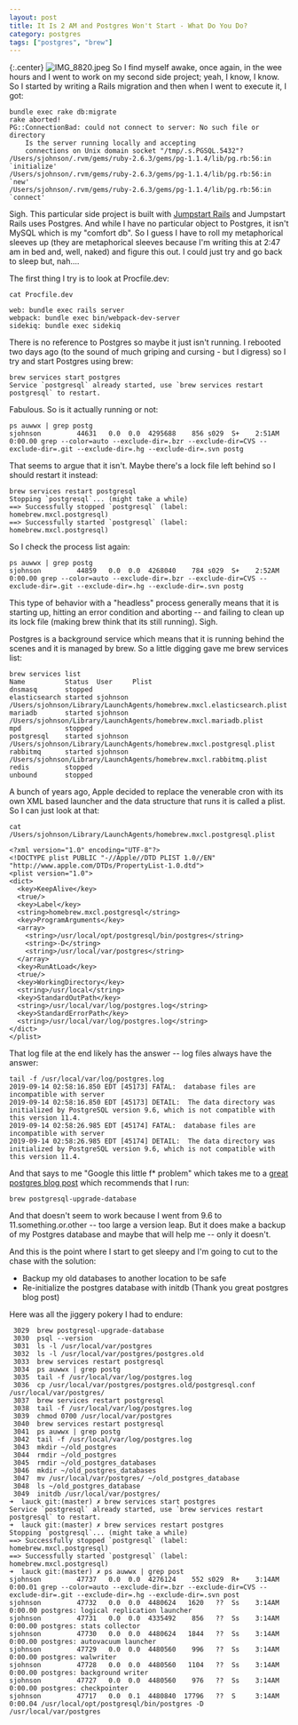 ```yaml
---
layout: post
title: It Is 2 AM and Postgres Won't Start - What Do You Do?
category: postgres
tags: ["postgres", "brew"]
---
```

{:.center}
![IMG_8820.jpeg](/blog/assets/IMG_8820.jpeg)
So I find myself awake, once again, in the wee hours and I went to work on my second side project; yeah, I know, I know.  So I started by writing a Rails migration and then when I went to execute it, I got:

    bundle exec rake db:migrate
    rake aborted!
    PG::ConnectionBad: could not connect to server: No such file or directory
    	Is the server running locally and accepting
    	connections on Unix domain socket "/tmp/.s.PGSQL.5432"?
    /Users/sjohnson/.rvm/gems/ruby-2.6.3/gems/pg-1.1.4/lib/pg.rb:56:in `initialize'
    /Users/sjohnson/.rvm/gems/ruby-2.6.3/gems/pg-1.1.4/lib/pg.rb:56:in `new'
    /Users/sjohnson/.rvm/gems/ruby-2.6.3/gems/pg-1.1.4/lib/pg.rb:56:in `connect'
    
Sigh.  This particular side project is built with [Jumpstart Rails](https://jumpstartrails.com/) and Jumpstart Rails uses Postgres.  And while I have no particular object to Postgres, it isn't MySQL which is my "comfort db".  So I guess I have to roll my metaphorical sleeves up (they are metaphorical sleeves because I'm writing this at 2:47 am in bed and, well, naked) and figure this out.  I could just try and go back to sleep but, nah....

The first thing I try is to look at Procfile.dev:

    cat Procfile.dev
    
    web: bundle exec rails server
    webpack: bundle exec bin/webpack-dev-server
    sidekiq: bundle exec sidekiq

There is no reference to Postgres so maybe it just isn't running.  I rebooted two days ago (to the sound of much griping and cursing - but I digress) so I try and start Postgres using brew:

    brew services start postgres
    Service `postgresql` already started, use `brew services restart postgresql` to restart.
    
Fabulous.  So is it actually running or not:

    ps auwwx | grep postg
    sjohnson         44631   0.0  0.0  4295688    856 s029  S+    2:51AM   0:00.00 grep --color=auto --exclude-dir=.bzr --exclude-dir=CVS --exclude-dir=.git --exclude-dir=.hg --exclude-dir=.svn postg

That seems to argue that it isn't.  Maybe there's a lock file left behind so I should restart it instead:

    brew services restart postgresql
    Stopping `postgresql`... (might take a while)
    ==> Successfully stopped `postgresql` (label: homebrew.mxcl.postgresql)
    ==> Successfully started `postgresql` (label: homebrew.mxcl.postgresql)
    
So I check the process list again:

    ps auwwx | grep postg
    sjohnson         44859   0.0  0.0  4268040    784 s029  S+    2:52AM   0:00.00 grep --color=auto --exclude-dir=.bzr --exclude-dir=CVS --exclude-dir=.git --exclude-dir=.hg --exclude-dir=.svn postg
    
This type of behavior with a "headless" process generally means that it is starting up, hitting an error condition and aborting -- and failing to clean up its lock file (making brew think that its still running).  Sigh.

Postgres is a background service which means that it is running behind the scenes and it is managed by brew.  So a little digging gave me brew services list:

    brew services list
    Name          Status  User     Plist
    dnsmasq       stopped
    elasticsearch started sjohnson /Users/sjohnson/Library/LaunchAgents/homebrew.mxcl.elasticsearch.plist
    mariadb       started sjohnson /Users/sjohnson/Library/LaunchAgents/homebrew.mxcl.mariadb.plist
    mpd           stopped
    postgresql    started sjohnson /Users/sjohnson/Library/LaunchAgents/homebrew.mxcl.postgresql.plist
    rabbitmq      started sjohnson /Users/sjohnson/Library/LaunchAgents/homebrew.mxcl.rabbitmq.plist
    redis         stopped
    unbound       stopped
    
A bunch of years ago, Apple decided to replace the venerable cron with its own XML based launcher and the data structure that runs it is called a plist.  So I can just look at that:

    cat /Users/sjohnson/Library/LaunchAgents/homebrew.mxcl.postgresql.plist
    
    <?xml version="1.0" encoding="UTF-8"?>
    <!DOCTYPE plist PUBLIC "-//Apple//DTD PLIST 1.0//EN" "http://www.apple.com/DTDs/PropertyList-1.0.dtd">
    <plist version="1.0">
    <dict>
      <key>KeepAlive</key>
      <true/>
      <key>Label</key>
      <string>homebrew.mxcl.postgresql</string>
      <key>ProgramArguments</key>
      <array>
        <string>/usr/local/opt/postgresql/bin/postgres</string>
        <string>-D</string>
        <string>/usr/local/var/postgres</string>
      </array>
      <key>RunAtLoad</key>
      <true/>
      <key>WorkingDirectory</key>
      <string>/usr/local</string>
      <key>StandardOutPath</key>
      <string>/usr/local/var/log/postgres.log</string>
      <key>StandardErrorPath</key>
      <string>/usr/local/var/log/postgres.log</string>
    </dict>
    </plist>

That log file at the end likely has the answer -- log files always have the answer:

    tail -f /usr/local/var/log/postgres.log
    2019-09-14 02:58:16.850 EDT [45173] FATAL:  database files are incompatible with server
    2019-09-14 02:58:16.850 EDT [45173] DETAIL:  The data directory was initialized by PostgreSQL version 9.6, which is not compatible with this version 11.4.
    2019-09-14 02:58:26.985 EDT [45174] FATAL:  database files are incompatible with server
    2019-09-14 02:58:26.985 EDT [45174] DETAIL:  The data directory was initialized by PostgreSQL version 9.6, which is not compatible with this version 11.4.
    
And that says to me "Google this little f* problem" which takes me to a [great postgres blog post](https://olivierlacan.com/posts/migrating-homebrew-postgres-to-a-new-version/) which recommends that I run:

    brew postgresql-upgrade-database
    
And that doesn't seem to work because I went from 9.6 to 11.something.or.other -- too large a version leap.  But it does make a backup of my Postgres database and maybe that will help me -- only it doesn't. 

And this is the point where I start to get sleepy and I'm going to cut to the chase with the solution:

* Backup my old databases to another location to be safe
* Re-initialize the postgres database with initdb (Thank you great postgres blog post)

Here was all the jiggery pokery I had to endure:

     3029  brew postgresql-upgrade-database
     3030  psql --version
     3031  ls -l /usr/local/var/postgres
     3032  ls -l /usr/local/var/postgres/postgres.old
     3033  brew services restart postgresql
     3034  ps auwwx | grep postg
     3035  tail -f /usr/local/var/log/postgres.log
     3036  cp /usr/local/var/postgres/postgres.old/postgresql.conf /usr/local/var/postgres/
     3037  brew services restart postgresql
     3038  tail -f /usr/local/var/log/postgres.log
     3039  chmod 0700 /usr/local/var/postgres
     3040  brew services restart postgresql
     3041  ps auwwx | grep postg
     3042  tail -f /usr/local/var/log/postgres.log
     3043  mkdir ~/old_postgres
     3044  rmdir ~/old_postgres
     3045  rmdir ~/old_postgres_databases
     3046  mkdir ~/old_postgres_databases
     3047  mv /usr/local/var/postgres/ ~/old_postgres_database
     3048  ls ~/old_postgres_database
     3049  initdb /usr/local/var/postgres/
    ➜  lauck git:(master) ✗ brew services start postgres
    Service `postgresql` already started, use `brew services restart postgresql` to restart.
    ➜  lauck git:(master) ✗ brew services restart postgres
    Stopping `postgresql`... (might take a while)
    ==> Successfully stopped `postgresql` (label: homebrew.mxcl.postgresql)
    ==> Successfully started `postgresql` (label: homebrew.mxcl.postgresql)
    ➜  lauck git:(master) ✗ ps auwwx | grep post
    sjohnson         47737   0.0  0.0  4276124    552 s029  R+    3:14AM   0:00.01 grep --color=auto --exclude-dir=.bzr --exclude-dir=CVS --exclude-dir=.git --exclude-dir=.hg --exclude-dir=.svn post
    sjohnson         47732   0.0  0.0  4480624   1620   ??  Ss    3:14AM   0:00.00 postgres: logical replication launcher
    sjohnson         47731   0.0  0.0  4335492    856   ??  Ss    3:14AM   0:00.00 postgres: stats collector
    sjohnson         47730   0.0  0.0  4480624   1844   ??  Ss    3:14AM   0:00.00 postgres: autovacuum launcher
    sjohnson         47729   0.0  0.0  4480560    996   ??  Ss    3:14AM   0:00.00 postgres: walwriter
    sjohnson         47728   0.0  0.0  4480560   1104   ??  Ss    3:14AM   0:00.00 postgres: background writer
    sjohnson         47727   0.0  0.0  4480560    976   ??  Ss    3:14AM   0:00.00 postgres: checkpointer
    sjohnson         47717   0.0  0.1  4480840  17796   ??  S     3:14AM   0:00.04 /usr/local/opt/postgresql/bin/postgres -D /usr/local/var/postgres